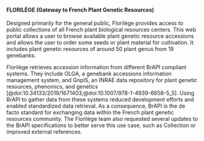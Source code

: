 #### FLORILÈGE (Gateway to French Plant Genetic Resources)

Designed primarily for the general public, Florilège provides access to public collections of all French plant biological resources centers. This web portal allows a user to browse available plant genetic resource accessions and allows the user to order some seeds or plant material for cultivation. It includes plant genetic resources of around 50 plant genus from 19 genebanks.

Florilège retrieves accession information from different BrAPI compliant systems. They include OLGA, a genebank accessions information management system, and GnpIS, an INRAE data repository for plant genetic resources, phenomics, and genetics [@doi:10.34133/2019/1671403;@doi:10.1007/978-1-4939-6658-5_5]. Using BrAPI to gather data from these systems reduced development efforts and enabled standardized data retrieval. As a consequence, BrAPI is the de facto standard for exchanging data within the French plant genetic resources community. The Florilège team also requested several updates to the BrAPI specifications to better serve this use case, such as Collection or improved external references.

<!-- ![Figure Florilege Workflow](images/Schema_Florilege.jpg){#fig:Schema_Florilege width="100%"} -->
